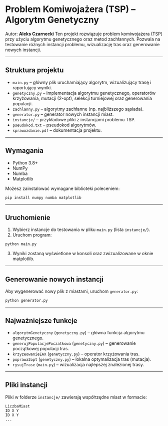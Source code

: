 # Problem Komiwojażera (TSP) – Algorytm Genetyczny
Autor: **Aleks Czarnecki**
Ten projekt rozwiązuje problem komiwojażera (TSP) przy użyciu algorytmu genetycznego oraz metod zachłannych. Pozwala na testowanie różnych instancji problemu, wizualizację tras oraz generowanie nowych instancji.

---

## Struktura projektu

- `main.py` – główny plik uruchamiający algorytm, wizualizujący trasę i raportujący wyniki.
- `genetyczny.py` – implementacja algorytmu genetycznego, operatorów krzyżowania, mutacji (2-opt), selekcji turniejowej oraz generowania populacji.
- `zachlanny.py` – algorytmy zachłanne (np. najbliższego sąsiada).
- `generator.py` – generator nowych instancji miast.
- `instancje/` – przykładowe pliki z instancjami problemu TSP.
- `pseudokod.txt` – pseudokod algorytmów.
- `sprawozdanie.pdf` – dokumentacja projektu.

---

## Wymagania

- Python 3.8+
- NumPy
- Numba
- Matplotlib

Możesz zainstalować wymagane biblioteki poleceniem:

```
pip install numpy numba matplotlib
```

---

## Uruchomienie

1. Wybierz instancje do testowania w pliku `main.py` (lista `instancje/`).
2. Uruchom program:

```
python main.py
```

3. Wyniki zostaną wyświetlone w konsoli oraz zwizualizowane w oknie matplotlib.

---

## Generowanie nowych instancji

Aby wygenerować nowy plik z miastami, uruchom `generator.py`:

```
python generator.py
```

---

## Najważniejsze funkcje

- `algorytmGenetyczny` (`genetyczny.py`) – główna funkcja algorytmu genetycznego.
- `generujPopulacjePoczatkowa` (`genetyczny.py`) – generowanie początkowej populacji tras.
- `krzyzeowanieEAX` (`genetyczny.py`) – operator krzyżowania tras.
- `poprawa2opt` (`genetyczny.py`) – lokalna optymalizacja tras (mutacja).
- `rysujTrase` (`main.py`) – wizualizacja najlepszej znalezionej trasy.

---

## Pliki instancji

Pliki w folderze `instancje/` zawierają współrzędne miast w formacie:

```
LiczbaMiast
ID X Y
ID X Y
...
```
